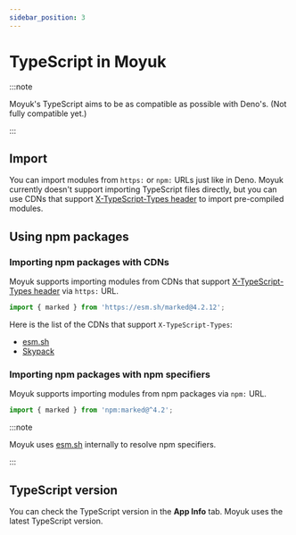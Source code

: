 ```yaml
---
sidebar_position: 3
---
```


# TypeScript in Moyuk

:::note

Moyuk's TypeScript aims to be as compatible as possible with Deno's. (Not fully compatible yet.)

:::

## Import

You can import modules from `https:` or `npm:` URLs just like in Deno.
Moyuk currently doesn't support importing TypeScript files directly, but you can use CDNs that support [X-TypeScript-Types header](https://deno.land/manual/advanced/typescript/types#using-x-typescript-types-header) to import pre-compiled modules.

## Using npm packages

### Importing npm packages with CDNs

Moyuk supports importing modules from CDNs that support [X-TypeScript-Types header](https://deno.land/manual/advanced/typescript/types#using-x-typescript-types-header) via `https:` URL.

```ts
import { marked } from 'https://esm.sh/marked@4.2.12';
```

Here is the list of the CDNs that support `X-TypeScript-Types`:

- [esm.sh](https://esm.sh/)
- [Skypack](https://www.skypack.dev/)

### Importing npm packages with npm specifiers

Moyuk supports importing modules from npm packages via `npm:` URL.

```ts
import { marked } from 'npm:marked@^4.2';
```

:::note

Moyuk uses [esm.sh](https://esm.sh/) internally to resolve npm specifiers.

:::

## TypeScript version

You can check the TypeScript version in the **App Info** tab.
Moyuk uses the latest TypeScript version.
